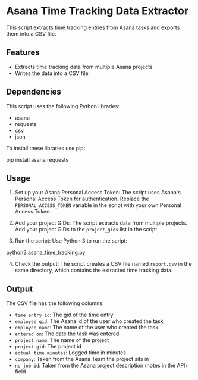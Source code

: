 # Asana Time Tracking Data Extractor

This script extracts time tracking entries from Asana tasks and exports them into a CSV file.

## Features

- Extracts time tracking data from multiple Asana projects
- Writes the data into a CSV file

## Dependencies

This script uses the following Python libraries:
- asana
- requests
- csv
- json

To install these libraries use pip:

pip install asana requests

## Usage

1. Set up your Asana Personal Access Token: The script uses Asana's Personal Access Token for authentication. Replace the `PERSONAL_ACCESS_TOKEN` variable in the script with your own Personal Access Token.

2. Add your project GIDs: The script extracts data from multiple projects. Add your project GIDs to the `project_gids` list in the script.

3. Run the script: Use Python 3 to run the script:

python3 asana_time_tracking.py

4. Check the output: The script creates a CSV file named `report.csv` in the same directory, which contains the extracted time tracking data.

## Output

The CSV file has the following columns:
- `time entry id`: The gid of the time entry
- `employee gid`: The Asana id of the user who created the task
- `employee name`: The name of the user who created the task
- `entered on`: The date the task was entered
- `project name`: The name of the project
- `project gid`: The project id
- `actual time minutes`: Logged time in minutes
- `company`: Taken from the Asana Team the project sits in
- `ns job id`: Taken from the Asana project description (notes in the API) field
